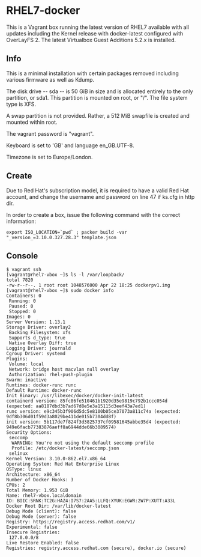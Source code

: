 # RHEL7-docker

This is a Vagrant box running the latest version of RHEL7 available with 
all updates including the Kernel release with docker-latest configured with
OverLayFS 2. The latest Virtualbox Guest Additions 5.2.x is installed. 

## Info

This is a minimal installation with certain packages removed including 
various firmware as well as Kdump.

The disk drive -- sda -- is 50 GiB in size and is allocated entirely to
the only partition, or sda1. This partition is mounted on root, or "/".
The file system type is XFS.

A swap partition is not provided. Rather, a 512 MiB swapfile is created 
and mounted within root.

The vagrant password is "vagrant". 

Keyboard is set to 'GB' and language en_GB.UTF-8.

Timezone is set to Europe/London.

## Create
Due to Red Hat's subscription model, it is required to have a valid Red Hat
account, and change the username and password on line 47 if ks.cfg in http dir.

In order to create a box, issue the following command with the correct information:
```
export ISO_LOCATION=`pwd` ; packer build -var "_version_=3.10.0.327.28.3" template.json
```

## Console
```
$ vagrant ssh
[vagrant@rhel7-vbox ~]$ ls -l /var/loopback/
total 7820
-rw-r--r--. 1 root root 1048576000 Apr 22 18:25 dockerpv1.img
[vagrant@rhel7-vbox ~]$ sudo docker info
Containers: 0
 Running: 0
 Paused: 0
 Stopped: 0
Images: 0
Server Version: 1.13.1
Storage Driver: overlay2
 Backing Filesystem: xfs
 Supports d_type: true
 Native Overlay Diff: true
Logging Driver: journald
Cgroup Driver: systemd
Plugins:
 Volume: local
 Network: bridge host macvlan null overlay
 Authorization: rhel-push-plugin
Swarm: inactive
Runtimes: docker-runc runc
Default Runtime: docker-runc
Init Binary: /usr/libexec/docker/docker-init-latest
containerd version: 85fc86fe510461b1920d35e9819c792b1ccc054d (expected: aa8187dbd3b7ad67d8e5e3a15115d3eef43a7ed1)
runc version: e9c345b3f906d5dc5e8100b05ce37073a811c74a (expected: 9df8b306d01f59d3a8029be411de015b7304dd8f)
init version: 5b117de7f824f3d3825737cf09581645abbe35d4 (expected: 949e6facb77383876aeff8a6944dde66b3089574)
Security Options:
 seccomp
  WARNING: You're not using the default seccomp profile
  Profile: /etc/docker-latest/seccomp.json
 selinux
Kernel Version: 3.10.0-862.el7.x86_64
Operating System: Red Hat Enterprise Linux
OSType: linux
Architecture: x86_64
Number of Docker Hooks: 3
CPUs: 2
Total Memory: 1.953 GiB
Name: rhel7-vbox.localdomain
ID: BIIC:SRNK:TC2G:HAZ4:I7S7:2AA5:LLFQ:XYUK:EGWR:2W7P:XUTT:A33L
Docker Root Dir: /var/lib/docker-latest
Debug Mode (client): false
Debug Mode (server): false
Registry: https://registry.access.redhat.com/v1/
Experimental: false
Insecure Registries:
 127.0.0.0/8
Live Restore Enabled: false
Registries: registry.access.redhat.com (secure), docker.io (secure)
```
